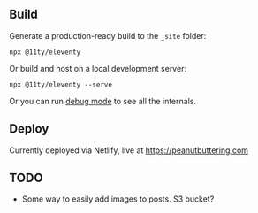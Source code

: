 ## Build

Generate a production-ready build to the `_site` folder:

```
npx @11ty/eleventy
```

Or build and host on a local development server:

```
npx @11ty/eleventy --serve
```

Or you can run [debug mode](https://www.11ty.dev/docs/debugging/) to see all the internals.

## Deploy 

Currently deployed via Netlify, live at https://peanutbuttering.com

## TODO

* Some way to easily add images to posts. S3 bucket?